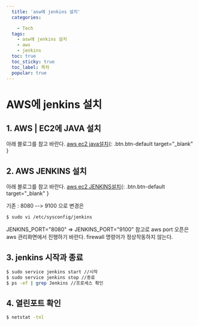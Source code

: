 ```yaml
---
  title: 'asw에 jenkins 설치'
  categories:

    - Tech
  tags: 
    - asw에 jenkins 설치
    - aws
    - jenkins
  toc: true
  toc_sticky: true
  toc_label: 목차
  popular: true
---
```


# AWS에 jenkins 설치

## 1. AWS | EC2에  JAVA 설치
아래 블로그를 참고 바란다.
[aws ec2 java설치](https://gaemi606.tistory.com/entry/AWS-EC2%EC%97%90-JAVA%EC%84%A4%EC%B9%98-%EB%B0%8F-%ED%99%98%EA%B2%BD%EB%B3%80%EC%88%98-%EC%84%A4%EC%A0%95){: .btn.btn-default target="_blank" }


## 2. AWS JENKINS 설치
아래 블로그를 참고 바란다.
[aws ec2 JENKINS설치](https://goddaehee.tistory.com/82){: .btn.btn-default target="_blank" }

기존 : 8080 --> 9100 으로 변경은 
```bash
$ sudo vi /etc/sysconfig/jenkins
```
JENKINS_PORT="8080"
=> JENKINS_PORT="9100" 
참고로 aws port 오픈은 aws 관리화면에서 진행하기 바란다. firewall 명령어가 정상작동하지 않는다.

## 3. jenkins 시작과 종료
```bash
$ sudo service jenkins start //시작
$ sudo service jenkins stop //종료
$ ps -ef | grep Jenkins //프로세스 확인
```
## 4. 열린포트 확인
```bash
$ netstat -tnl
```
